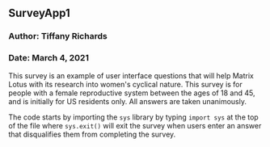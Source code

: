 ## SurveyApp1
### Author: Tiffany Richards
### Date: March 4, 2021

This survey is an example of user interface questions that will help Matrix Lotus with its research into women's cyclical nature. This survey is for people with a female reproductive system between the ages of 18 and 45, and is initially for US residents only. All answers are taken unanimously.

The code starts by importing the `sys` library by typing `import sys` at the top of the file where `sys.exit()` will exit the survey when users enter an answer that disqualifies them from completing the survey.

